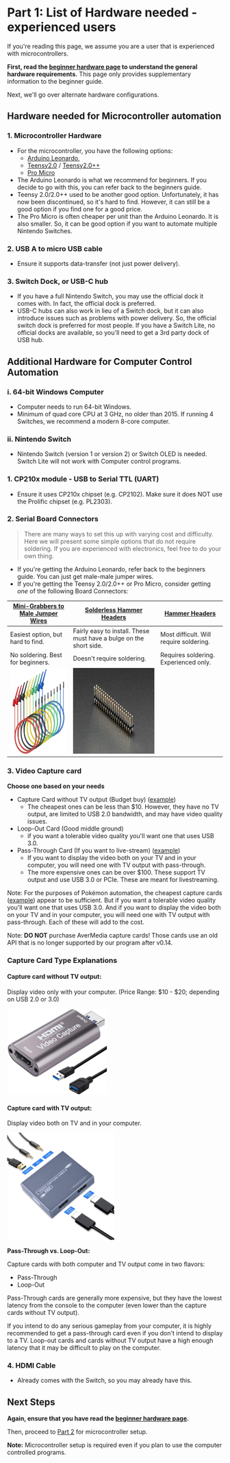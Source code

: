 # **Part 1:** List of Hardware needed - experienced users

If you're reading this page, we assume you are a user that is experienced with microcontrollers.

**First, read the [beginner hardware page](./HardwareBeginner.md) to understand the general hardware requirements.** This page only provides supplementary information to the beginner guide.

Next, we'll go over alternate hardware configurations.

## Hardware needed for Microcontroller automation

### 1. Microcontroller Hardware

- For the microcontroller, you have the following options:
  - [Arduino Leonardo](https://www.amazon.com/gp/product/B0786LJQ8K), 
  - [Teensy2.0](https://www.pjrc.com/store/teensy.html) / [Teensy2.0++](https://www.pjrc.com/store/teensypp.html)
  - [Pro Micro](https://www.amazon.com/gp/product/B08BJNV1J3)
- The Arduino Leonardo is what we recommend for beginners. If you decide to go with this, you can refer back to the beginners guide.
- Teensy 2.0/2.0++ used to be another good option. Unfortunately, it has now been discontinued, so it's hard to find. However, it can still be a good option if you find one for a good price.
- The Pro Micro is often cheaper per unit than the Arduino Leonardo. It is also smaller. So, it can be good option if you want to automate multiple Nintendo Switches.

### 2. USB A to micro USB cable
- Ensure it supports data-transfer (not just power delivery).

### 3. Switch Dock, or USB-C hub
- If you have a full Nintendo Switch, you may use the official dock it comes with. In fact, the official dock is preferred.
- USB-C hubs can also work in lieu of a Switch dock, but it can also introduce issues such as problems with power delivery. So, the official switch dock is preferred for most people. If you have a Switch Lite, no official docks are available, so you'll need to get a 3rd party dock of USB hub.

## Additional Hardware for Computer Control Automation

### i. 64-bit Windows Computer
- Computer needs to run 64-bit Windows. 
- Minimum of quad core CPU at 3 GHz, no older than 2015. If running 4 Switches, we recommend a modern 8-core computer.

### ii. Nintendo Switch
- Nintendo Switch (version 1 or version 2) or Switch OLED is needed. Switch Lite will not work with Computer control programs.

### 1. CP210x module - USB to Serial TTL (UART)
- Ensure it uses CP210x chipset (e.g. CP2102). Make sure it does NOT use the Prolific chipset (e.g. PL2303). 

### 2. Serial Board Connectors

> There are many ways to set this up with varying cost and difficulty. Here we will present some simple options that do not require soldering. If you are experienced with electronics, feel free to do your own thing.

- If you're getting the Arduino Leonardo, refer back to the beginners guide. You can just get male-male jumper wires.
- If you're getting the Teensy 2.0/2.0++ or Pro Micro, consider getting *one* of the following Board Connectors:

| [Mini-Grabbers to Male Jumper Wires](https://www.amazon.com/gp/product/B08M5GNY47) | [Solderless Hammer Headers](https://www.adafruit.com/product/3662) | [Hammer Headers](https://www.adafruit.com/product/2822) | 
| --- | --- | --- |
| Easiest option, but hard to find. | Fairly easy to install. These must have a bulge on the short side. | Most difficult. Will require soldering. |
| No soldering. Best for beginners. | Doesn't require soldering. | Requires soldering. Experienced only. |
| <img src="images/mini-grabber.jpg" height="200"> | <img src="images/hammer-headers.jpg" height="200">  |

### 3. Video Capture card
**Choose one based on your needs**
- Capture Card without TV output (Budget buy) ([example](https://www.amazon.com/dp/B097R3PB36))
  - The cheapest ones can be less than $10. However, they have no TV output, are limited to USB 2.0 bandwidth, and may have video quality issues.
- Loop-Out Card (Good middle ground) 
  - if you want a tolerable video quality you'll want one that uses USB 3.0.
- Pass-Through Card (If you want to live-stream) ([example](https://www.amazon.com/product/dp/B08L64XT3J/))
  - If you want to display the video both on your TV and in your computer, you will need one with TV output with pass-through.
  - The more expensive ones can be over $100. These support TV output and use USB 3.0 or PCIe. These are meant for livestreaming.

Note: For the purposes of Pokémon automation, the cheapest capture cards ([example](https://www.amazon.com/gp/product/B088HBRM7T)) appear to be sufficient. But if you want a tolerable video quality you'll want one that uses USB 3.0. And if you want to display the video both on your TV and in your computer, you will need one with TV output with pass-through. Each of these will add to the cost.

Note: **DO NOT** purchase AverMedia capture cards! Those cards use an old API that is no longer supported by our program after v0.14.

### Capture Card Type Explanations

#### Capture card without TV output:

Display video only with your computer. (Price Range: $10 - $20; depending on USB 2.0 or 3.0)

<img src="images/capture-card-nopt.jpg" height="200">

#### Capture card with TV output:

Display video both on TV and in your computer.

<img src="images/capture-card-pt.jpg" height="250">

**Pass-Through vs. Loop-Out:**

Capture cards with both computer and TV output come in two flavors:
- Pass-Through
- Loop-Out

Pass-Through cards are generally more expensive, but they have the lowest latency from the console to the computer (even lower than the capture cards without TV output).

If you intend to do any serious gameplay from your computer, it is highly recommended to get a pass-through card even if you don't intend to display to a TV. Loop-out cards and cards without TV output have a high enough latency that it may be difficult to play on the computer.

### 4. HDMI Cable
- Already comes with the Switch, so you may already have this.

## Next Steps
**Again, ensure that you have read the [beginner hardware page](./HardwareBeginner.md).**

Then, proceed to [Part 2](/Setup/Microcontroller/Beginner-Windows-ArduinoLeonardo.md) for microcontroller setup. 

**Note:** Microcontroller setup is required even if you plan to use the computer controlled programs.

